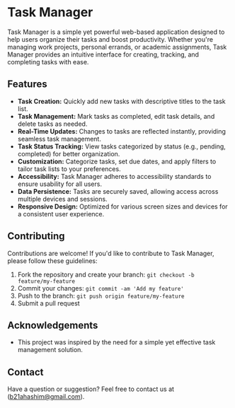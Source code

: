 # Task Manager

Task Manager is a simple yet powerful web-based application designed to help users organize their tasks and boost productivity. Whether you're managing work projects, personal errands, or academic assignments, Task Manager provides an intuitive interface for creating, tracking, and completing tasks with ease.

## Features

- **Task Creation:** Quickly add new tasks with descriptive titles to the task list.
- **Task Management:** Mark tasks as completed, edit task details, and delete tasks as needed.
- **Real-Time Updates:** Changes to tasks are reflected instantly, providing seamless task management.
- **Task Status Tracking:** View tasks categorized by status (e.g., pending, completed) for better organization.
- **Customization:** Categorize tasks, set due dates, and apply filters to tailor task lists to your preferences.
- **Accessibility:** Task Manager adheres to accessibility standards to ensure usability for all users.
- **Data Persistence:** Tasks are securely saved, allowing access across multiple devices and sessions.
- **Responsive Design:** Optimized for various screen sizes and devices for a consistent user experience.


## Contributing

Contributions are welcome! If you'd like to contribute to Task Manager, please follow these guidelines:

1. Fork the repository and create your branch: `git checkout -b feature/my-feature`
2. Commit your changes: `git commit -am 'Add my feature'`
3. Push to the branch: `git push origin feature/my-feature`
4. Submit a pull request


## Acknowledgements

- This project was inspired by the need for a simple yet effective task management solution.

## Contact

Have a question or suggestion? Feel free to contact us at (b21ahashim@gmail.com).
